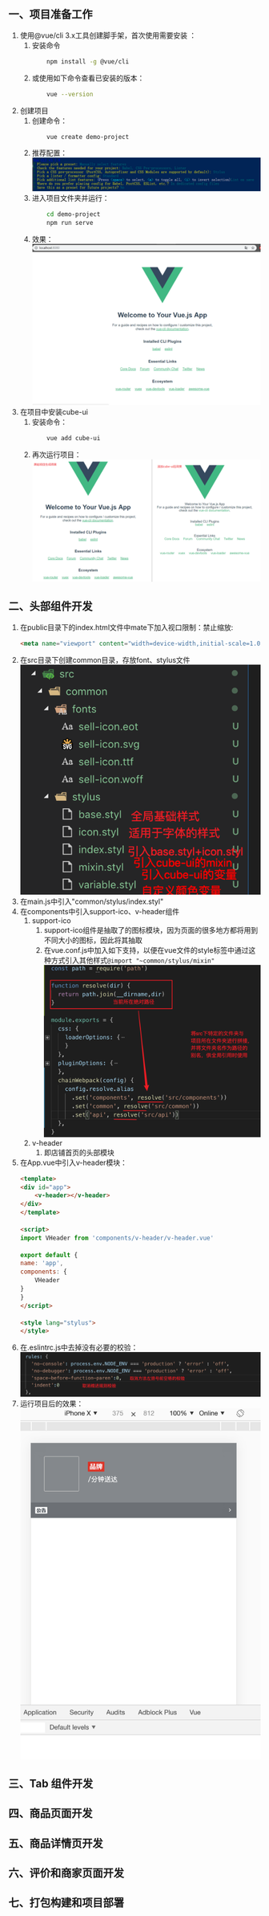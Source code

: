 ## 一、项目准备工作
1. 使用@vue/cli 3.x工具创建脚手架，首次使用需要安装 ：  
    1. 安装命令
        ``` sh
            npm install -g @vue/cli
        ```
    1. 或使用如下命令查看已安装的版本：  
        ``` sh
            vue --version
        ```
1. 创建项目
    1. 创建命令：  
        ``` sh
            vue create demo-project
        ```
    1. 推荐配置：  
        ![](images/0102.png)
    1. 进入项目文件夹并运行：  
        ``` sh
            cd demo-project
            npm run serve
        ```
    1. 效果：  
        ![](images/0103.png)
1. 在项目中安装cube-ui
    1. 安装命令：  
        ``` sh
            vue add cube-ui
        ```
    1. 再次运行项目：  
        ![](images/0101.png)

## 二、头部组件开发
1. 在public目录下的index.html文件中mate下加入视口限制：禁止缩放:  
    ``` html
    <meta name="viewport" content="width=device-width,initial-scale=1.0,maximum-scale=1.0,minimum-scale=1.0,user-scalable=no">
    
    ```
1. 在src目录下创建common目录，存放font、stylus文件
    ![](images/0104.png)
1. 在main.js中引入"common/stylus/index.styl"
1. 在components中引入support-ico、v-header组件
    1. support-ico
        1. support-ico组件是抽取了的图标模块，因为页面的很多地方都将用到不同大小的图标，因此将其抽取
        1. 在vue.conf.js中加入如下支持，以便在vue文件的style标签中通过这种方式引入其他样式```@import "~common/stylus/mixin"```
            ![](images/0105.png)
    1.  v-header
        1. 即店铺首页的头部模块
1. 在App.vue中引入v-header模块：  
    ``` html
    <template>
    <div id="app">
        <v-header></v-header>
    </div>
    </template>

    <script>
    import VHeader from 'components/v-header/v-header.vue'

    export default {
    name: 'app',
    components: {
        VHeader
    }
    }
    </script>

    <style lang="stylus">
    </style>
    ```
1. 在.eslintrc.js中去掉没有必要的校验：  
    ![](images/0106.png)
1. 运行项目后的效果：  
    ![](images/0107.png)

## 三、Tab 组件开发

## 四、商品页面开发

## 五、商品详情页开发

## 六、评价和商家页面开发

## 七、打包构建和项目部署